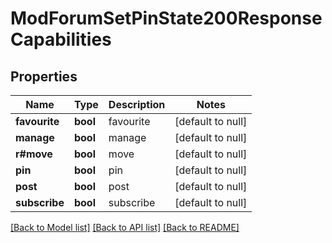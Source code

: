 # ModForumSetPinState200ResponseCapabilities

## Properties

Name | Type | Description | Notes
------------ | ------------- | ------------- | -------------
**favourite** | **bool** | favourite | [default to null]
**manage** | **bool** | manage | [default to null]
**r#move** | **bool** | move | [default to null]
**pin** | **bool** | pin | [default to null]
**post** | **bool** | post | [default to null]
**subscribe** | **bool** | subscribe | [default to null]

[[Back to Model list]](../README.md#documentation-for-models) [[Back to API list]](../README.md#documentation-for-api-endpoints) [[Back to README]](../README.md)


